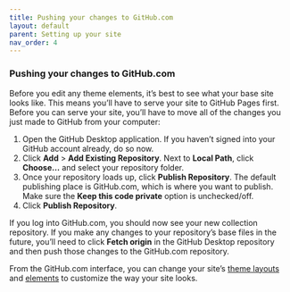 ```yaml
---
title: Pushing your changes to GitHub.com
layout: default
parent: Setting up your site
nav_order: 4
---
```

### **Pushing your changes to GitHub.com**

Before you edit any theme elements, it’s best to see what your base site looks like. This means you’ll have to serve your site to GitHub Pages first. Before you can serve your site, you’ll have to move all of the changes you just made to GitHub from your computer:

1. Open the GitHub Desktop application. If you haven’t signed into your GitHub account already, do so now.  
2. Click **Add** \> **Add Existing Repository**. Next to **Local Path**, click **Choose…** and select your repository folder.  
3. Once your repository loads up, click **Publish Repository**. The default publishing place is GitHub.com, which is where you want to publish. Make sure the **Keep this code private** option is unchecked/off.  
4. Click **Publish Repository**.

If you log into GitHub.com, you should now see your new collection repository. If you make any changes to your repository’s base files in the future, you’ll need to click **Fetch origin** in the GitHub Desktop repository and then push those changes to the GitHub.com repository.

From the GitHub.com interface, you can change your site’s [theme layouts](https://minicomp.github.io/wiki/wax/using-theme-layouts/) and [elements](https://minicomp.github.io/wiki/wax/using-theme-components/) to customize the way your site looks.
